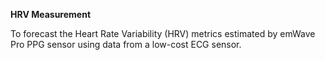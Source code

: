 **HRV Measurement**

To forecast the Heart Rate Variability (HRV) metrics estimated by 
emWave Pro PPG sensor using data from a low-cost ECG sensor.

